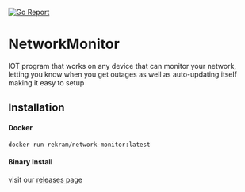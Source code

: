 [![Go Report](https://goreportcard.com/badge/github.com/rekram1-node/NetworkMonitor)](https://goreportcard.com/report/github.com/rekram1-node/NetworkMonitor)

# NetworkMonitor
IOT program that works on any device that can monitor your network, letting you know when you get outages as well as auto-updating itself making it easy to setup

## Installation
#### Docker
```shell
docker run rekram/network-monitor:latest
```

#### Binary Install
visit our [releases page](https://github.com/rekram1-node/NetworkMonitor/releases)
